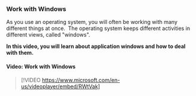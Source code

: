 ### Work with Windows
As you use an operating system, you will often be working with many different things at once.  The operating system keeps different activities in different views, called "windows". 

**In this video, you will learn about application windows and how to deal with them.**


#### Video: Work with Windows
> [!VIDEO https://www.microsoft.com/en-us/videoplayer/embed/RWtVak]